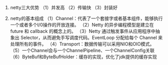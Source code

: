 1. netty三大优势
（1）并发高
（2）传输快
（3）封装好

2. netty的基本组成
（1）Channel：代表了一个套接字或者基本组件，能够执行一个或者多个I/0操作的开放连接。
（2）Netty 的异步编程模型是建立在 future 和 callback 的概念上的。
（3）Netty 通过触发事件从应用程序中抽象出 Selector，从而避免手写调度代码。EventLoop 分配给每个 Channel 来处理所有的事件。
（4）Transport：数据传输可以采用NIO和OIO模式。
（5）一个Channel会与一个ChannelPipeline、一个ChannelConfig关联
（6）ByteBuf和ByteBufHolder：缓存的实现，优化了jdk提供的缓存实现

